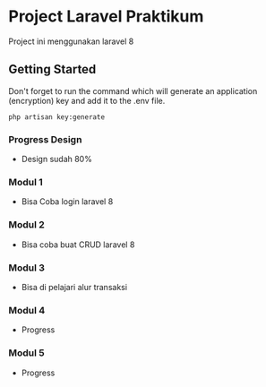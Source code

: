 # Project Laravel Praktikum
Project ini menggunakan laravel 8

## Getting Started
Don't forget to run the command which will generate an application (encryption) key and add it to the .env file.
```
php artisan key:generate
```

### Progress Design
* Design sudah 80%

### Modul 1
* Bisa Coba login laravel 8

### Modul 2
* Bisa coba buat CRUD laravel 8

### Modul 3
* Bisa di pelajari alur transaksi

### Modul 4
* Progress

### Modul 5
* Progress
